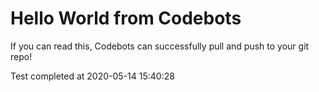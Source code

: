 # Hello World from Codebots

If you can read this, Codebots can successfully pull and push to your git repo!

Test completed at 2020-05-14 15:40:28